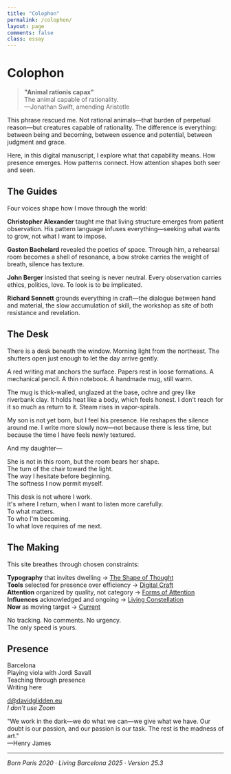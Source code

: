 ```yaml
---
title: "Colophon"
permalink: /colophon/
layout: page
comments: false
class: essay
---
```


# Colophon

<blockquote class="poetic">
  <strong>"Animal rationis capax"</strong><br>
  The animal capable of rationality.<br>
  —<span class="small-caps">Jonathan Swift</span>, amending <span class="small-caps">Aristotle</span>
</blockquote>

<p class="drop-cap">This phrase rescued me. Not rational animals—that burden of perpetual reason—but creatures capable of rationality. The difference is everything: between being and becoming, between essence and potential, between judgment and grace.</p>

Here, in this digital manuscript, I explore what that capability means. How presence emerges. How patterns connect. How attention shapes both seer and seen.

<div class="ornament philosophical"></div>

## The Guides

Four voices shape how I move through the world:

**<span class="small-caps">Christopher Alexander</span>** taught me that living structure emerges from patient observation. His pattern language infuses everything—seeking what wants to grow, not what I want to impose.

**<span class="small-caps">Gaston Bachelard</span>** revealed the poetics of space. Through him, a rehearsal room becomes a shell of resonance, a bow stroke carries the weight of breath, silence has texture.

**<span class="small-caps">John Berger</span>** insisted that seeing is never neutral. Every observation carries ethics, politics, love. To look is to be implicated.

**<span class="small-caps">Richard Sennett</span>** grounds everything in craft—the dialogue between hand and material, the slow accumulation of skill, the workshop as site of both resistance and revelation.

<div class="ornament personal"></div>

## The Desk

There is a desk beneath the window. Morning light from the northeast. The shutters open just enough to let the day arrive gently. 

A red writing mat anchors the surface. Papers rest in loose formations. A mechanical pencil. A thin notebook. A handmade mug, still warm.

The mug is thick-walled, unglazed at the base, ochre and grey like riverbank clay. It holds heat like a body, which feels honest. I don't reach for it so much as return to it. Steam rises in vapor-spirals.

My son is not yet born, but I feel his presence. He reshapes the silence around me. I write more slowly now—not because there is less time, but because the time I have feels newly textured.

And my daughter—

She is not in this room, but the room bears her shape.  
The turn of the chair toward the light.  
The way I hesitate before beginning.  
The softness I now permit myself.  

This desk is not where I work.  
It's where I return, when I want to listen more carefully.  
To what matters.  
To who I'm becoming.  
To what love requires of me next.  

<div class="ornament philosophical"></div>

## The Making

This site breathes through chosen constraints:

**Typography** that invites dwelling → [The Shape of Thought](/typography/)  
**Tools** selected for presence over efficiency → [Digital Craft](/tools/)  
**Attention** organized by quality, not category → [Forms of Attention](/attention/)  
**Influences** acknowledged and ongoing → [Living Constellation](/influences/)  
**Now** as moving target → [Current](/now/)

No tracking. No comments. No urgency.  
The only speed is yours.

<div class="ornament section"></div>

## Presence

Barcelona  
Playing viola with <span class="small-caps">Jordi Savall</span>  
Teaching through presence  
Writing here

[d@davidglidden.eu](mailto:d@davidglidden.eu)  
*I don't use Zoom*

<div class="ornament philosophical"></div>

<p class="whisper">
"We work in the dark—we do what we can—we give what we have. Our doubt is our passion, and our passion is our task. The rest is the madness of art."<br>
—<span class="small-caps">Henry James</span>
</p>

---

*Born Paris <span class="oldstyle">2020</span> · Living Barcelona <span class="oldstyle">2025</span> · Version 25.3*